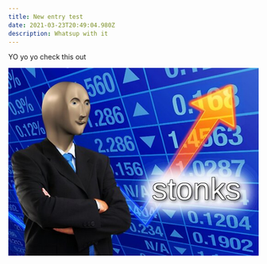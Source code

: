 ```yaml
---
title: New entry test
date: 2021-03-23T20:49:04.980Z
description: Whatsup with it
---
```

YO yo yo check this out

![](external-content.duckduckgo.com.jpg)
